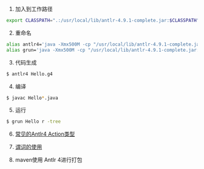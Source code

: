 
1. 加入到工作路径
```bash
export CLASSPATH=".:/usr/local/lib/antlr-4.9.1-complete.jar:$CLASSPATH"
```

2. 重命名
```bash
alias antlr4='java -Xmx500M -cp "/usr/local/lib/antlr-4.9.1-complete.jar:$CLASSPATH" org.antlr.v4.Tool'
alias grun='java -Xmx500M -cp "/usr/local/lib/antlr-4.9.1-complete.jar:$CLASSPATH" org.antlr.v4.gui.TestRig'

```

3. 代码生成
```bash
$ antlr4 Hello.g4
```

4. 编译
```bash
$ javac Hello*.java
```

5. 运行
```bash
$ grun Hello r -tree
```

6. [常见的Antlr4 Action类型](https://github.com/antlr/antlr4/blob/master/doc/actions.md)

7. [谓词的使用](https://github.com/antlr/antlr4/blob/master/doc/predicates.md)

8. maven使用 Antlr 4进行打包